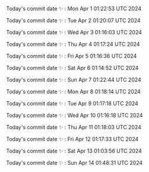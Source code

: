 Today's commit date ✨ : Mon Apr 1 01:22:53 UTC 2024 

Today's commit date ✨ : Tue Apr 2 01:20:07 UTC 2024 

Today's commit date ✨ : Wed Apr 3 01:16:03 UTC 2024 

Today's commit date ✨ : Thu Apr 4 01:17:24 UTC 2024 

Today's commit date ✨ : Fri Apr 5 01:16:36 UTC 2024 

Today's commit date ✨ : Sat Apr 6 01:14:52 UTC 2024 

Today's commit date ✨ : Sun Apr 7 01:22:44 UTC 2024 

Today's commit date ✨ : Mon Apr 8 01:18:14 UTC 2024 

Today's commit date ✨ : Tue Apr 9 01:17:18 UTC 2024 

Today's commit date ✨ : Wed Apr 10 01:16:18 UTC 2024 

Today's commit date ✨ : Thu Apr 11 01:18:03 UTC 2024 

Today's commit date ✨ : Fri Apr 12 01:17:33 UTC 2024 

Today's commit date ✨ : Sat Apr 13 01:03:56 UTC 2024 

Today's commit date ✨ : Sun Apr 14 01:48:31 UTC 2024 

